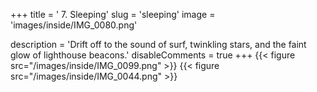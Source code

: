 +++
title = ' 7. Sleeping'
slug = 'sleeping'
image = 'images/inside/IMG_0080.png'

description = 'Drift off to the sound of surf, twinkling stars, and the faint glow of lighthouse beacons.'
disableComments = true
+++ 
{{< figure src="/images/inside/IMG_0099.png" >}}
{{< figure src="/images/inside/IMG_0044.png" >}}